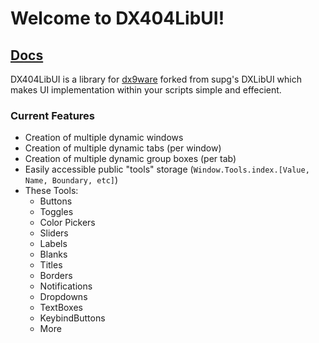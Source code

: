# Welcome to DX404LibUI!
## [Docs](https://brycki404.gitbook.io/dx404libui-docs)

DX404LibUI is a library for [dx9ware](https://cultofintellect.com/dx9ware/) forked from supg's DXLibUI which makes UI implementation within your scripts simple and effecient.

### Current Features
* Creation of multiple dynamic windows
* Creation of multiple dynamic tabs (per window)
* Creation of multiple dynamic group boxes (per tab)
* Easily accessible public "tools" storage (`Window.Tools.index.[Value, Name, Boundary, etc]`)
* These Tools:
	- Buttons
	- Toggles
	- Color Pickers
	- Sliders
	- Labels
	- Blanks
	- Titles
	- Borders
	- Notifications
	- Dropdowns
 	- TextBoxes
	- KeybindButtons
	- More
